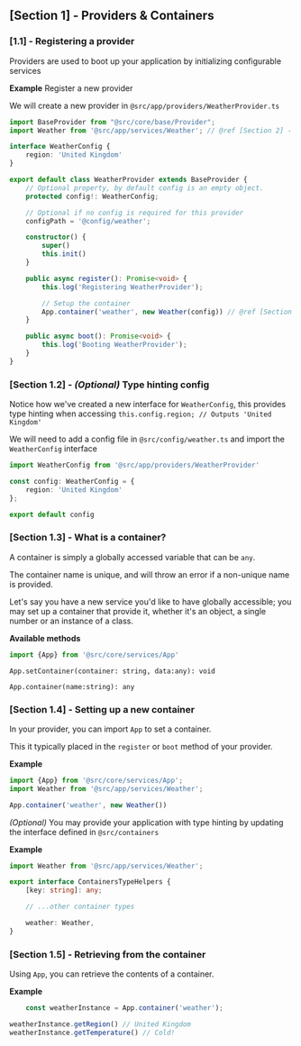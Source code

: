 ## [Section 1] - Providers & Containers

### [1.1] - Registering a provider

Providers are used to boot up your application by initializing configurable services

**Example** Register a new provider

We will create a new provider in `@src/app/providers/WeatherProvider.ts`

```ts
import BaseProvider from "@src/core/base/Provider";
import Weather from '@src/app/services/Weather'; // @ref [Section 2] - Services

interface WeatherConfig {
    region: 'United Kingdom'
}

export default class WeatherProvider extends BaseProvider {
    // Optional property, by default config is an empty object.
    protected config!: WeatherConfig;

    // Optional if no config is required for this provider
    configPath = '@config/weather';

    constructor() {
        super()
        this.init()
    }

    public async register(): Promise<void> {
        this.log('Registering WeatherProvider');

        // Setup the container
        App.container('weather', new Weather(config)) // @ref [Section 1.4] Setting up a new container
    }

    public async boot(): Promise<void> {
        this.log('Booting WeatherProvider');
    }
}
```

### [Section 1.2] - *(Optional)* Type hinting config

Notice how we've created a new interface for `WeatherConfig`, this provides type hinting when
accessing `this.config.region; // Outputs 'United Kingdom'`

We will need to add a config file in `@src/config/weather.ts` and import the `WeatherConfig` interface

```ts
import WeatherConfig from '@src/app/providers/WeatherProvider'

const config: WeatherConfig = {
    region: 'United Kingdom'
};

export default config
```

### [Section 1.3] - What is a container?

A container is simply a globally accessed variable that can be `any`.

The container name is unique, and will throw an error if a non-unique name is provided.

Let's say you have a new service you'd like to have globally accessible; you may set up a container that provide it,
whether it's an object, a single number or an instance of a class.

**Available methods**

```ts
import {App} from '@src/core/services/App'
```

`App.setContainer(container: string, data:any): void`

`App.container(name:string): any`

### [Section 1.4] - Setting up a new container

In your provider, you can import `App` to set a container.

This it typically placed in the `register` or `boot` method of your provider.

**Example**

```ts
import {App} from '@src/core/services/App';
import Weather from '@src/app/services/Weather';

App.container('weather', new Weather())
```

*(Optional)* You may provide your application with type hinting by updating the interface defined in `@src/containers`

**Example**

```ts
import Weather from '@src/app/services/Weather';

export interface ContainersTypeHelpers {
    [key: string]: any;

    // ...other container types

    weather: Weather,
}

```

### [Section 1.5] - Retrieving from the container

Using `App`, you can retrieve the contents of a container.

**Example**

```ts
    const weatherInstance = App.container('weather');

weatherInstance.getRegion() // United Kingdom
weatherInstance.getTemperature() // Cold!
```
